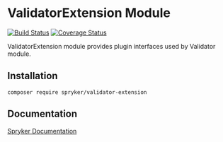 # ValidatorExtension Module
[![Build Status](https://travis-ci.org/spryker/validator-extension.svg)](https://travis-ci.org/spryker/validator-extension)
[![Coverage Status](https://coveralls.io/repos/github/spryker/validator-extension/badge.svg)](https://coveralls.io/github/spryker/validator-extension)

ValidatorExtension module provides plugin interfaces used by Validator module.

## Installation

```
composer require spryker/validator-extension
```

## Documentation

[Spryker Documentation](https://documentation.spryker.com/module_guide/overview.htm)
